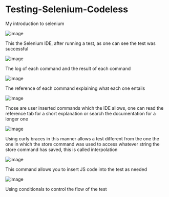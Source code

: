 # Testing-Selenium-Codeless
My introduction to selenium


![image](https://user-images.githubusercontent.com/78630957/181143679-a5e25f89-1cc3-4efa-8103-e5843f8b7a73.png)

This the Selenium IDE, after running a test, as one can see the test was successful

![image](https://user-images.githubusercontent.com/78630957/181144210-d5e5cec2-cc17-4fa2-9151-25007d4b770b.png)

The log of each command and the result of each command

![image](https://user-images.githubusercontent.com/78630957/181145093-fc651913-61b8-449e-9abb-ee6d94274615.png)

The reference of each command explaining what each one entails 


![image](https://user-images.githubusercontent.com/78630957/181395350-30a5d930-093b-4647-98a0-b5dcb9fec6c2.png)

Those are user inserted commands which the IDE allows, one can read the reference tab for a short explanation or search the documentation for a longer one

![image](https://user-images.githubusercontent.com/78630957/181395722-fce3de08-4153-4fe2-b6c5-1711b4e7782c.png)

Using curly braces in this manner allows a test  different from the one the one in which the store command was used to access whatever string the store command has saved, this is called interpolation

![image](https://user-images.githubusercontent.com/78630957/181403968-2d889fef-e990-47fe-a0d7-516a70336a28.png)
 
This command allows you to insert JS code into the test as needed

![image](https://user-images.githubusercontent.com/78630957/181405632-f33854f3-8395-40bb-8e5b-566a2fa0612a.png)

Using conditionals to control the flow of the test
